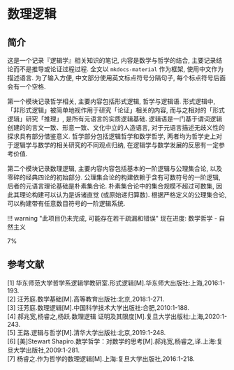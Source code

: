 # 数理逻辑

## 简介
这是一个记录『逻辑学』相关知识的笔记, 内容是数学与哲学的结合, 主要记录结论而不是推导或论证过程过程. 全文以 `mkdocs-material` 作为框架, 使用中文作为描述语言. 为了输入方便, 中文部分使用英文标点符号分隔句子, 每个标点符号后面会有一个空格.

第一个模块记录哲学相关, 主要内容包括形式逻辑, 哲学与逻辑语. 形式逻辑中, 「非形式逻辑」被简单地视作用于研究「论证」相关的内容, 而与之相对的「形式逻辑」研究「推理」, 是所有元语言的实质逻辑基础. 逻辑语是一门基于谓词逻辑创建的的言文一致、形意一致、文化中立的人造语言, 对于元语言描述无歧义性的探求具有部分借鉴意义. 哲学部分包括逻辑哲学和数学哲学, 两者均为哲学史上对于逻辑学与数学的相关研究的不同观点归纳, 在逻辑学与数学发展的反思有一定参考价值.

第二个模块记录数理逻辑, 主要内容内容包括基本的一阶逻辑与公理集合论, 以及零碎的经典四论的初始部分. 公理集合论的构建依赖于含有可数符号的一阶逻辑, 后者的元语言理论基础是朴素集合论. 朴素集合论中的集合规模不超过可数集, 因此其理论构建可以认为是诉诸直觉 (或原始递归算数). 根据严格定义的公理集合论, 可以构建带有任意数目符号的一阶逻辑系统.

!!! warning "此项目仍未完成, 可能存在若干疏漏和错误"
    <label> 现在进度: 数学哲学 - 自然主义 </label>
    <div class="progress-container">
        <div class="progress-percentage" style="width: 7%;"> 7% </div>
    </div>

## 参考文献
[1] 华东师范大学哲学系逻辑学教研室.形式逻辑[M].华东师大出版社:上海,2016:1-193.  
[2] 汪芳庭.数学基础[M].高等教育出版社:北京,2018:1-271.  
[3] 汪芳庭.数理逻辑[M].中国科学技术大学出版社:合肥,2010:1-188.  
[4] 郝兆宽,杨睿之,杨跃.数理逻辑 证明及其限度[M].复旦大学出版社:上海,2020:1-243.  
[5] 王路.逻辑与哲学[M].清华大学出版社:北京,2019:1-248.    
[6] [美]Stewart Shapiro.数学哲学：对数学的思考[M].郝兆宽,杨睿之,译.上海:复旦大学出版社,2009:1-281.  
[7] 杨睿之.作为哲学的数理逻辑[M].上海:复旦大学出版社,2016:1-218.
